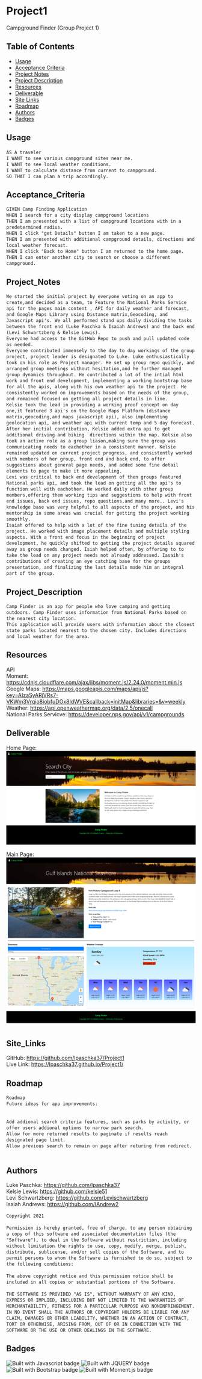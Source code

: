 # Project1
Campground Finder (Group Project 1)

## Table of Contents

* [Usage](#usage)
* [Acceptance Criteria](#Acceptance_Criteria)
* [Project Notes](#Project_Notes)
* [Project Description](#Project_Description)
* [Resources](#Resources)
* [Deliverable](#deliverable)
* [Site Links](#Site_Links)
* [Roadmap](#Roadmap)
* [Authors](#Authors)
* [Badges](#Badges)

## Usage
```
AS A traveler
I WANT to see various campground sites near me.
I WANT to see local weather conditions.
I WANT to calculate distance from current to campground.
SO THAT I can plan a trip accordingly.

```

## Acceptance_Criteria

```
GIVEN Camp Finding Application
WHEN I search for a city display campground locations
THEN I am presented with a list of campground locations with in a predetermined radius.
WHEN I click "get Details" button I am taken to a new page.
THEN I am presented with additional campground details, directions and local weather forecast. 
WHEN I click "Back to Home" button I am returned to the home page.
THEN I can enter another city to search or choose a different campground. 

```

## Project_Notes

```
We started the initial project by everyone voting on an app to create,and decided as a team, to Feature the National Parks Service api for the pages main content , API for daily weather and forecast, and Google Maps Library using Distance matrix,Geocoding, and Javascript api's. We all performed stand ups daily dividing the tasks between the front end (Luke Paschka & Isaiah Andrews) and the back end (Levi Schwartzberg & Kelsie Lewis).
Everyone had access to the GitHub Repo to push and pull updated code as needed.
Everyone contributed immensely to the day to day workings of the group project, project leader is designated to Luke. Luke enthusiastically took on his role as Project manager. He set up group repo quickly, and arranged group meetings without hesitation,and he further managed group dynamics throughout. He contributed a lot of the intial html work and front end development, implementing a working bootstrap base for all the apis, along with his own weather api to the project. He consistently worked on improvements based on the needs of the group, and remained focused on getting all project details in line.
Kelsie took the lead in providing a working proof concept on day one,it featured 3 api's on the Google Maps Platform (distance matrix,geocoding,and maps javascript api), also implementing geolocation api, and weather api with current temp and 5 day forecast. After her initial contribution, Kelsie added extra api to get additional driving and biking  directions within the map. Kelsie also took an active role as a group liason,making sure the group was communicating needs to eachother in a consistent manner. Kelsie remained updated on current project progress, and consistently worked with members of her group, front end and back end, to offer suggestions about general page needs, and added some fine detail elements to page to make it more appealing. 
Levi was critical to back end development of then groups featured National parks api, and took the lead on getting all the api's to function well with eachother. He worked daily with other group members,offering them working tips and suggestions to help with front end issues, back end issues, repo questions,and many more.. Levi's knowledge base was very helpful to all aspects of the project, and his mentorship in some areas was crucial for getting the project working smoothly.
Isaiah offered to help with a lot of the fine tuning details of the project. He worked with image placement details and multiple styling aspects. With a front end focus in the beginning of project development, he quickly shifted to getting the project details squared away as group needs changed. Isiah helped often, by offering to to take the lead on any project needs not already addressed. Iasaih's contributions of creating an eye catching base for the groups presentation, and finalizing the last details made him an integral part of the group.

```

## Project_Description

```
Camp Finder is an app for people who love camping and getting outdoors. Camp Finder uses information from National Parks based on the nearest city location. 
This application will provide users with information about the closest state parks located nearest to the chosen city. Includes directions and local weather for the area.

```

## Resources

API <br />
Moment: https://cdnjs.cloudflare.com/ajax/libs/moment.js/2.24.0/moment.min.js <br />
Google Maps: https://maps.googleapis.com/maps/api/js?key=AIzaSyARjVRs7-VKWm3Vrqio8iobfuDOx8IdWVE&callback=initMap&libraries=&v=weekly <br />
Weather: https://api.openweathermap.org/data/2.5/onecall <br />
National Parks Servicve: https://developer.nps.gov/api/v1/campgrounds


## Deliverable
Home Page:
![Screenshot](./assets/images/Screen_Capture_P1.PNG)

Main Page:
![Screenshot](./assets/images/Screenshot2_CampFinder.png)


## Site_Links

GitHub: https://github.com/lpaschka37/Project1<br />
Live Link:  https://lpaschka37.github.io/Project1/

## Roadmap

```
Roadmap
Future ideas for app improvements:


Add addional search criteria features, such as parks by activity, or offer users addional options to narrow park search.
Allow for more returned results to paginate if results reach designated page limit.
Allow previous search to remain on page after returing from redirect.


```


## Authors

Luke Paschka: https://github.com/lpaschka37 <br />
Kelsie Lewis: https://github.com/kelsie51 <br />
Levi Schwartzberg: https://github.com/Levischwartzberg <br />
Isaiah Andrews: https://github.com/IAndrew2



```
Copyright 2021 

Permission is hereby granted, free of charge, to any person obtaining a copy of this software and associated documentation files (the "Software"), to deal in the Software without restriction, including without limitation the rights to use, copy, modify, merge, publish, distribute, sublicense, and/or sell copies of the Software, and to permit persons to whom the Software is furnished to do so, subject to the following conditions:

The above copyright notice and this permission notice shall be included in all copies or substantial portions of the Software.

THE SOFTWARE IS PROVIDED "AS IS", WITHOUT WARRANTY OF ANY KIND, EXPRESS OR IMPLIED, INCLUDING BUT NOT LIMITED TO THE WARRANTIES OF MERCHANTABILITY, FITNESS FOR A PARTICULAR PURPOSE AND NONINFRINGEMENT. IN NO EVENT SHALL THE AUTHORS OR COPYRIGHT HOLDERS BE LIABLE FOR ANY CLAIM, DAMAGES OR OTHER LIABILITY, WHETHER IN AN ACTION OF CONTRACT, TORT OR OTHERWISE, ARISING FROM, OUT OF OR IN CONNECTION WITH THE SOFTWARE OR THE USE OR OTHER DEALINGS IN THE SOFTWARE.

```

## Badges

![Built with Javascript badge](https://img.shields.io/badge/Built_with-Javascript-green)
![Built with JQUERY badge](https://img.shields.io/badge/Built_with-jQuery-orange)
![Built with Bootstrap badge](https://img.shields.io/badge/Built_with-Bootstrap-red)
![Built with Moment.js badge](https://img.shields.io/badge/Built_with-Moment.js-yellow)
